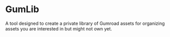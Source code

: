 # GumLib
A tool designed to create a private library of Gumroad assets for organizing assets you are interested in but might not own yet.
